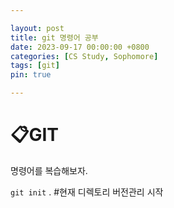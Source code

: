 ```yaml
---

layout: post
title: git 명령어 공부
date: 2023-09-17 00:00:00 +0800
categories: [CS Study, Sophomore]
tags: [git]
pin: true

---
```


&#128203;GIT
============
명령어를 복습해보자.

`git init` . #현재 디렉토리 버전관리 시작
